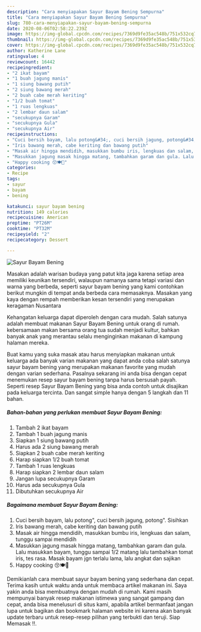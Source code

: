 ```yaml
---
description: "Cara menyiapakan Sayur Bayam Bening Sempurna"
title: "Cara menyiapakan Sayur Bayam Bening Sempurna"
slug: 780-cara-menyiapakan-sayur-bayam-bening-sempurna
date: 2020-08-06T02:58:22.239Z
image: https://img-global.cpcdn.com/recipes/7369d9fe35ac548b/751x532cq70/sayur-bayam-bening-foto-resep-utama.jpg
thumbnail: https://img-global.cpcdn.com/recipes/7369d9fe35ac548b/751x532cq70/sayur-bayam-bening-foto-resep-utama.jpg
cover: https://img-global.cpcdn.com/recipes/7369d9fe35ac548b/751x532cq70/sayur-bayam-bening-foto-resep-utama.jpg
author: Katherine Lane
ratingvalue: 4
reviewcount: 16442
recipeingredient:
- "2 ikat bayam"
- "1 buah jagung manis"
- "1 siung bawang putih"
- "2 siung bawang merah"
- "2 buah cabe merah keriting"
- "1/2 buah tomat"
- "1 ruas lengkuas"
- "2 lembar daun salam"
- "secukupnya Garam"
- "secukupnya Gula"
- "secukupnya Air"
recipeinstructions:
- "Cuci bersih bayam, lalu potong&#34;, cuci bersih jagung, potong&#34;. Sisihkan"
- "Iris bawang merah, cabe keriting dan bawang putih"
- "Masak air hingga mendidih, masukkan bumbu iris, lengkuas dan salam, tunggu sampai mendidih"
- "Masukkan jagung masak hingga matang, tambahkan garam dan gula. Lalu masukkan bayam, tunggu sampai 1/2 matang lalu tambahkan tomat iris, tes rasa. Masak bayam jgn terlalu lama, lalu angkat dan sajikan"
- "Happy cooking 😚🍽🤗"
categories:
- Recipe
tags:
- sayur
- bayam
- bening

katakunci: sayur bayam bening 
nutrition: 149 calories
recipecuisine: American
preptime: "PT26M"
cooktime: "PT32M"
recipeyield: "2"
recipecategory: Dessert

---
```



![Sayur Bayam Bening](https://img-global.cpcdn.com/recipes/7369d9fe35ac548b/751x532cq70/sayur-bayam-bening-foto-resep-utama.jpg)

Masakan adalah warisan budaya yang patut kita jaga karena setiap area memiliki keunikan tersendiri, walaupun namanya sama tetapi variasi dan warna yang berbeda, seperti sayur bayam bening yang kami contohkan berikut mungkin di tempat anda berbeda cara memasaknya. Masakan yang kaya dengan rempah memberikan kesan tersendiri yang merupakan keragaman Nusantara



Kehangatan keluarga dapat diperoleh dengan cara mudah. Salah satunya adalah membuat makanan Sayur Bayam Bening untuk orang di rumah. kebersamaan makan bersama orang tua sudah menjadi kultur, bahkan banyak anak yang merantau selalu menginginkan makanan di kampung halaman mereka.

Buat kamu yang suka masak atau harus menyiapkan makanan untuk keluarga ada banyak varian makanan yang dapat anda coba salah satunya sayur bayam bening yang merupakan makanan favorite yang mudah dengan varian sederhana. Pasalnya sekarang ini anda bisa dengan cepat menemukan resep sayur bayam bening tanpa harus bersusah payah.
Seperti resep Sayur Bayam Bening yang bisa anda contoh untuk disajikan pada keluarga tercinta. Dan sangat simple hanya dengan 5 langkah dan 11 bahan.


<!--inarticleads1-->

##### Bahan-bahan yang perlukan membuat Sayur Bayam Bening:

1. Tambah 2 ikat bayam
1. Tambah 1 buah jagung manis
1. Siapkan 1 siung bawang putih
1. Harus ada 2 siung bawang merah
1. Siapkan 2 buah cabe merah keriting
1. Harap siapkan 1/2 buah tomat
1. Tambah 1 ruas lengkuas
1. Harap siapkan 2 lembar daun salam
1. Jangan lupa secukupnya Garam
1. Harus ada secukupnya Gula
1. Dibutuhkan secukupnya Air




<!--inarticleads2-->

##### Bagaimana membuat  Sayur Bayam Bening:

1. Cuci bersih bayam, lalu potong&#34;, cuci bersih jagung, potong&#34;. Sisihkan
1. Iris bawang merah, cabe keriting dan bawang putih
1. Masak air hingga mendidih, masukkan bumbu iris, lengkuas dan salam, tunggu sampai mendidih
1. Masukkan jagung masak hingga matang, tambahkan garam dan gula. Lalu masukkan bayam, tunggu sampai 1/2 matang lalu tambahkan tomat iris, tes rasa. Masak bayam jgn terlalu lama, lalu angkat dan sajikan
1. Happy cooking 😚🍽🤗




Demikianlah cara membuat sayur bayam bening yang sederhana dan cepat. Terima kasih untuk waktu anda untuk membaca artikel makanan ini. Saya yakin anda bisa membuatnya dengan mudah di rumah. Kami masih mempunyai banyak resep makanan istimewa yang sangat gampang dan cepat, anda bisa menelusuri di situs kami, apabila artikel bermanfaat jangan lupa untuk bagikan dan bookmark halaman website ini karena akan banyak update terbaru untuk resep-resep pilihan yang terbukti dan teruji. Siap Memasak !!. 
